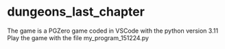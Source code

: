 # dungeons_last_chapter
 The game is a PGZero game coded in VSCode with the python version 3.11
 Play the game with the file my_program_151224.py
